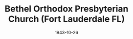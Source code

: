 ---
date: &id001 1943-10-26
end_date: null
location:
  address: null
  city: Fort Lauderdale
  state: FL
minister:
- end: 1957-01-01
  name: John Hills
  start: 1945-01-01
  type: Pastor
- end: 1964-01-01
  name: Henry Tavares
  start: 1957-01-01
  type: Pastor
- end: 1974-01-01
  name: Cornelius Tolsma
  start: 1965-01-01
  type: Pastor
- end: 1982-01-01
  name: Donald Taws
  start: 1975-01-01
  type: Pastor
- end: 1984-01-01
  name: John Smith
  start: 1983-01-01
  type: Pastor
- end: 1993-01-01
  name: Ivan DeMaster
  start: 1985-01-01
  type: Pastor
- end: 2000-10-28
  name: Jon Smith
  start: 1993-01-01
  type: Pastor
ministers:
- John Hills
- Henry Tavares
- Cornelius Tolsma
- Donald Taws
- John Smith
- Ivan DeMaster
- Jon Smith
name: Bethel Orthodox Presbyterian Church
names: null
origination_date: *id001
raw_data: "FLORIDA\tFort Lauderdale\nBethel Orthodox Presbyterian Church  (October\
  \ 26, 1943-October 28, 2000)\n(withdrew from the Orthodox Presbyterian Church, October\
  \ 28, 2000)\nPastors: John Hills, 1945-57\nHenry Tavares, 1957-64\nCornelius Tolsma,\
  \ 1965-74\nDonald Taws, 1975-82\nJohn Smith, 1983-84\nIvan DeMaster, 1985-93\nJon\
  \ Smith, 1993-2000\n"
received_from: null
states:
- FL
status:
  active: false
  end_date: 2000-10-28
  reason: withdrawal
  received_from: null
  withdrawal_to: null
title: Bethel Orthodox Presbyterian Church (Fort Lauderdale FL)
year_established:
- 1943

---